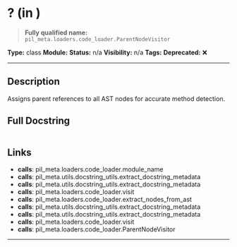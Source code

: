 # ? (in )
> **Fully qualified name:** `pil_meta.loaders.code_loader.ParentNodeVisitor`

**Type:** class
**Module:** 
**Status:** n/a
**Visibility:** n/a
**Tags:** 
**Deprecated:** ❌

---

## Description
Assigns parent references to all AST nodes for accurate method detection.

## Full Docstring
```

```

## Links
- **calls**: pil_meta.loaders.code_loader.module_name
- **calls**: pil_meta.utils.docstring_utils.extract_docstring_metadata
- **calls**: pil_meta.utils.docstring_utils.extract_docstring_metadata
- **calls**: pil_meta.loaders.code_loader.visit
- **calls**: pil_meta.loaders.code_loader.extract_nodes_from_ast
- **calls**: pil_meta.utils.docstring_utils.extract_docstring_metadata
- **calls**: pil_meta.utils.docstring_utils.extract_docstring_metadata
- **calls**: pil_meta.loaders.code_loader.visit
- **calls**: pil_meta.loaders.code_loader.ParentNodeVisitor


---
